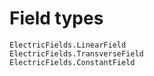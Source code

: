 # Field types

```@docs
ElectricFields.LinearField
ElectricFields.TransverseField
ElectricFields.ConstantField
```
